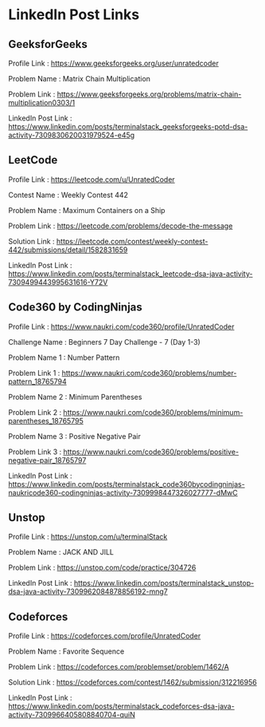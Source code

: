# LinkedIn Post Links

## GeeksforGeeks

Profile Link : https://www.geeksforgeeks.org/user/unratedcoder

Problem Name : Matrix Chain Multiplication

Problem Link : https://www.geeksforgeeks.org/problems/matrix-chain-multiplication0303/1

LinkedIn Post Link : https://www.linkedin.com/posts/terminalstack_geeksforgeeks-potd-dsa-activity-7309830620031979524-e45g

## LeetCode

Profile Link : https://leetcode.com/u/UnratedCoder

Contest Name : Weekly Contest 442

Problem Name : Maximum Containers on a Ship

Problem Link : https://leetcode.com/problems/decode-the-message

Solution Link : https://leetcode.com/contest/weekly-contest-442/submissions/detail/1582831659

LinkedIn Post Link : https://www.linkedin.com/posts/terminalstack_leetcode-dsa-java-activity-7309499443995631616-Y72V

## Code360 by CodingNinjas

Profile Link : https://www.naukri.com/code360/profile/UnratedCoder

Challenge Name : Beginners 7 Day Challenge - 7 (Day 1-3)

Problem Name 1 : Number Pattern

Problem Link 1 : https://www.naukri.com/code360/problems/number-pattern_18765794

Problem Name 2 : Minimum Parentheses

Problem Link 2 : https://www.naukri.com/code360/problems/minimum-parentheses_18765795

Problem Name 3 : Positive Negative Pair

Problem Link 3 : https://www.naukri.com/code360/problems/positive-negative-pair_18765797

LinkedIn Post Link : https://www.linkedin.com/posts/terminalstack_code360bycodingninjas-naukricode360-codingninjas-activity-7309998447326027777-dMwC

## Unstop

Profile Link : https://unstop.com/u/terminalStack

Problem Name : JACK AND JILL

Problem Link : https://unstop.com/code/practice/304726

LinkedIn Post Link : https://www.linkedin.com/posts/terminalstack_unstop-dsa-java-activity-7309962084878856192-mng7

## Codeforces

Profile Link : https://codeforces.com/profile/UnratedCoder

Problem Name : Favorite Sequence

Problem Link : https://codeforces.com/problemset/problem/1462/A

Solution Link : https://codeforces.com/contest/1462/submission/312216956

LinkedIn Post Link : https://www.linkedin.com/posts/terminalstack_codeforces-dsa-java-activity-7309966405808840704-quiN
